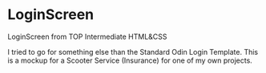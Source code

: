 # LoginScreen
LoginScreen from TOP Intermediate HTML&amp;CSS

I tried to go for something else than the Standard Odin Login Template.
This is a mockup for a Scooter Service (Insurance) for one of my own projects.
